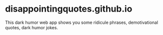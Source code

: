 # disappointingquotes.github.io
This dark humor web app shows you some ridicule phrases, demotivational quotes, dark humor jokes.
